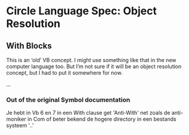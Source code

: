 ﻿Circle Language Spec: Object Resolution
=======================================

With Blocks
------------

This is an ‘old’ VB concept. I might use something like that in the new computer language too. But I’m not sure if it will be an object resolution concept, but I had to put it somewhere for now.

…

### **Out of the original Symbol documentation**

Je hebt in Vb 6 en 7 in een With clause get 'Anti-With' net zoals de anti-moniker in Com of beter bekend de hogere directory in een bestands systeem '..'



